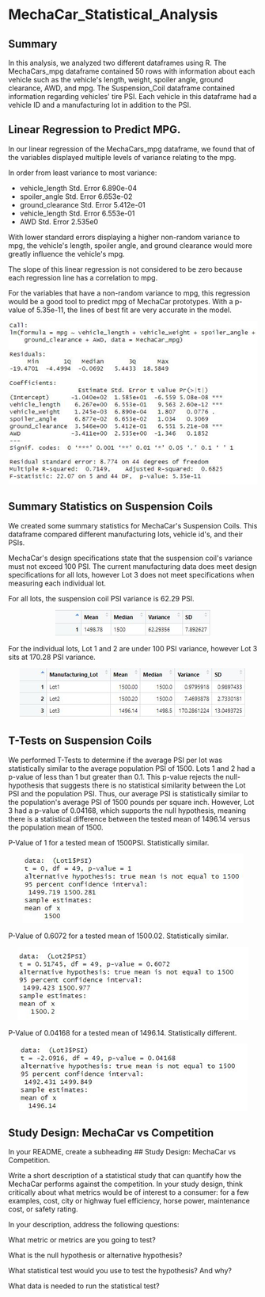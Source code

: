 # MechaCar_Statistical_Analysis

## Summary
In this analysis, we analyzed two different dataframes using R. The MechaCars_mpg dataframe contained 50 rows with information about each vehicle such as the vehicle's length, weight, spoiler angle, ground clearance, AWD, and mpg. The Suspension_Coil dataframe contained information regarding vehicles' tire PSI. Each vehicle in this dataframe had a vehicle ID and a manufacturing lot in addition to the PSI. 

## Linear Regression to Predict MPG.
In our linear regression of the MechaCars_mpg dataframe, we found that of the variables displayed multiple levels of variance relating to the mpg.

In order from least variance to most variance:
- vehicle_length Std. Error 6.890e-04
- spoiler_angle Std. Error 6.653e-02
- ground_clearance Std. Error 5.412e-01
- vehicle_length Std. Error 6.553e-01
- AWD Std. Error 2.535e0

With lower standard errors displaying a higher non-random variance to mpg, the vehicle's length, spoiler angle, and ground clearance would more greatly influence the vehicle's mpg. 

The slope of this linear regression is not considered to be zero because each regression line has a correlation to mpg.

For the variables that have a non-random variance to mpg, this regression would be a good tool to predict mpg of MechaCar prototypes. With a p-value of 5.35e-11, the lines of best fit are very accurate in the model. 

<div align='center'>
<img src='MechaCar_mpg_multiple_lm.JPG'>
</div>

## Summary Statistics on Suspension Coils
We created some summary statistics for MechaCar's Suspension Coils. This dataframe compared different manufacturing lots, vehicle id's, and their PSIs. 

MechaCar's design specifications state that the suspension coil's variance must not exceed 100 PSI. The current manufacturing data does meet design specifications for all lots, however Lot 3 does not meet specifications when measuring each individual lot. 

For all lots, the suspension coil PSI variance is 62.29 PSI.
<div align='center'>
<img src='total_summary.JPG'>
</div>

For the individual lots, Lot 1 and 2 are under 100 PSI variance, however Lot 3 sits at 170.28 PSI variance.
<div align='center'>
<img src='lot_summary.JPG'>
</div>

## T-Tests on Suspension Coils
We performed T-Tests to determine if the average PSI per lot was statistically similar to the average population PSI of 1500. Lots 1 and 2 had  a p-value of less than 1 but greater than 0.1. This p-value rejects the null-hypothesis that suggests there is no statistical similarity between the Lot PSI and the population PSI. Thus, our average PSI is statistically similar to the population's average PSI of 1500 pounds per square inch. However, Lot 3 had a p-value of 0.04168, which supports the null hypothesis, meaning there is a statistical difference between the tested mean of 1496.14 versus the population mean of 1500.

P-Value of 1 for a tested mean of 1500PSI. Statistically similar.
<div align='center'>
<img src='t.test_lot1.JPG'>
</div>

P-Value of 0.6072 for a tested mean of 1500.02. Statistically similar.
<div align='center'>
<img src='t.test_lot2.JPG'>
</div>

P-Value of 0.04168 for a tested mean of 1496.14. Statistically different.
<div align='center'>
<img src='t.test_lot3.JPG'>
</div>

## Study Design: MechaCar vs Competition


In your README, create a subheading ## Study Design: MechaCar vs Competition.

Write a short description of a statistical study that can quantify how the MechaCar performs against the competition. In your study design, think critically about what metrics would be of interest to a consumer: for a few examples, cost, city or highway fuel efficiency, horse power, maintenance cost, or safety rating.

In your description, address the following questions:

What metric or metrics are you going to test?

What is the null hypothesis or alternative hypothesis?

What statistical test would you use to test the hypothesis? And why?

What data is needed to run the statistical test?
